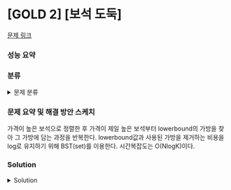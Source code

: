 # [GOLD 2] [보석 도둑]

[문제 링크](https://www.acmicpc.net/problem/1202) 

### 성능 요약

### 분류

<details><summary>문제 분류</summary> 

[그리디 알고리즘]

</details>

### 문제 요약 및 해결 방안 스케치

가격이 높은 보석으로 정렬한 후 가격이 제일 높은 보석부터 lowerbound의 가방을 찾아 그 가방에 담는 과정을 반복한다. lowerbound값과 사용된 가방을 제거하는 비용을 log로 유지하기 위해 BST(set)를 이용한다. 시간복잡도는 O(NlogK)이다. 

### Solution

<details><summary>Solution</summary> 

[Source Code]

</details>
